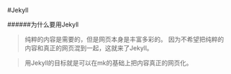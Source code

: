 #Jekyll

######为什么要用Jekyll
>纯粹的内容是需要的，但是网页本身是丰富多彩的。 因为不希望把纯粹的内容和真正的网页混到一起，这就来了Jekyll。

>用Jekyll的目标就是可以在mk的基础上把内容真正的网页化。